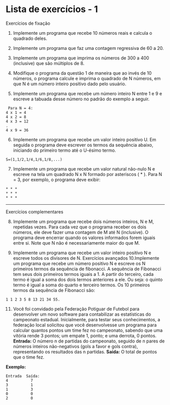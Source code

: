 # Lista de exercícios - 1

Exercícios de fixação

1. Implemente um programa que recebe 10 números reais e calcula o
quadrado deles.

2. Implemente um programa que faz uma contagem regressiva de 60 a 20.

3. Implemente um programa que imprima os números de 300 a 400 (inclusive)
que são múltiplos de 8.

4. Modifique o programa da questão 1 de maneira que ao invés de 10
números, o programa calcule e imprima o quadrado de N números, em que N é
um número inteiro positivo dado pelo usuário.

5. Implemente um programa que recebe um número inteiro N entre 1 e 9 e escreve
a tabuada desse número no padrão do exemplo a seguir.
```
 Para N = 4:
4 x 1 = 4
4 x 2 = 8
4 x 3 = 12
.
4 x 9 = 36
```

6. Implemente um programa que recebe um valor inteiro positivo U. Em
seguida o programa deve escrever os termos da sequência abaixo,
iniciando do primeiro termo até o U-ésimo termo.

```
S=(1,1/2,1/4,1/6,1/8,...)
```

7. Implemente um programa que recebe um valor natural não-nulo N e escreve na
tela um quadrado N x N formado por asteriscos ( * ). Para N = 3, por exemplo, o
programa deve exibir:
```
* * *
* * *
* * *
```
***

Exercícios complementares

8. Implemente um programa que recebe dois números inteiros, N e M,
repetidas vezes. Para cada vez que o programa receber os dois números, ele
deve fazer uma contagem de M até N (inclusive). O programa deve encerrar
quando os valores informados forem iguais entre si. Note que N não é
necessariamente maior do que M.

9. Implemente um programa que recebe um valor inteiro positivo N e escreve
todos os divisores de N.
Exercícios avançados
10.Implemente um programa que recebe um número positivo N e escreve os N
primeiros termos da sequência de fibonacci. A sequência de Fibonacci tem seus
dois primeiros termos iguais a 1. A partir do terceiro, cada termo é igual a soma
dos dois termos anteriores a ele. Ou seja: o quinto termo é igual a soma do
quarto e terceiro termos. Os 10 primeiros termos da sequência de Fibonacci são:

```
1 1 2 3 5 8 13 21 34 55.
```

11. Você foi convidado pela Federação Potiguar de Futebol para desenvolver um novo
software para contabilizar as estatísticas do campeonato estadual. Inicialmente, para
testar seus conhecimentos, a federação local solicitou que você desenvolvesse um
programa para calcular quantos pontos um time fez no campeonato, sabendo que uma
vitória rende 3 pontos; um empate 1, ponto; e uma derrota, 0 pontos.
    **Entrada:** O número n de partidas do campeonato, seguido de n pares de números
    inteiros não-negativos (gols a favor e gols contra), representando os resultados das
    n partidas.
    **Saída:** O total de pontos que o time fez.

**Exemplo:**
```
Entrada  Saída:
4          7
3          1
1          3
0          0
2          0
```
